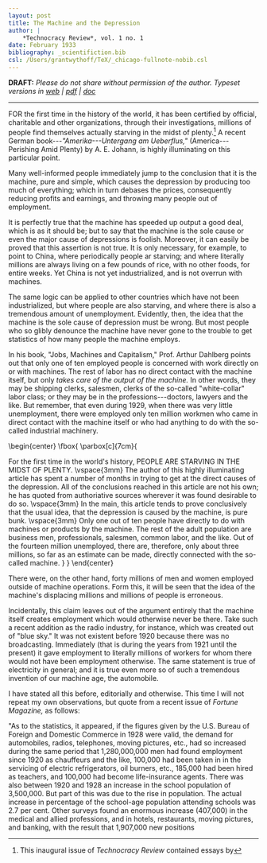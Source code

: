 ```yaml
---
layout: post
title: The Machine and the Depression
author: |
    *Technocracy Review*, vol. 1 no. 1
date: February 1933
bibliography: _scientifiction.bib
csl: /Users/grantwythoff/TeX/_chicago-fullnote-nobib.csl
---
```


**DRAFT:** *Please do not share without permission of the author. Typeset versions in  [web](http://gernsback.wythoff.net/193302_machine_and_the_depression.html) \| [pdf](https://github.com/gwijthoff/perversity_of_things/blob/gh-pages/typeset_drafts/193302_machine_and_the_depression.pdf?raw=true) \| [doc](https://github.com/gwijthoff/perversity_of_things/blob/gh-pages/typeset_drafts/193302_machine_and_the_depression.docx)*

* * * * * * * * 

FOR the first time in the history of the world, it has been certified by official, charitable and other organizations, through their investigations, millions of people find themselves actually starving in the midst of plenty.[^1]  A recent German book---*"Amerika---Untergang am Ueberflus,"* (America---Perishing Amid Plenty) by A. E. Johann, is highly illuminating on this particular point.

Many well-informed people immediately jump to the conclusion that it is the machine, pure and simple, which causes the depression by producing too much of everything; which in turn debases the prices, consequently reducing profits and earnings, and throwing many people out of employment.

It is perfectly true that the machine has speeded up output a good deal, which is as it should be; but to say that the machine is the sole cause or even the major cause of depressions is foolish.  Moreover, it can easily be proved that this assertion is not true.  It is only necessary, for example, to point to China, where periodically people ar starving; and where literally millions are always living on a few pounds of rice, with no other foods, for entire weeks.  Yet China is not yet industrialized, and is not overrun with machines.

The same logic can be applied to other countries which have not been industrialized, but where people are also starving, and where there is also a tremendous amount of unemployment.  Evidently, then, the idea that the machine is the sole cause of depression must be wrong.  But most people who so glibly denounce the machine have never gone to the trouble to get statistics of how many people the machine employs.

In his book, "Jobs, Machines and Capitalism," Prof. Arthur Dahlberg points out that only one of ten employed people is concerned with work directly on or with machines.  The rest of labor has no direct contact with the machine itself, but only *takes care of the output of the machine.*  In other words, they may be shipping clerks, salesmen, clerks of the so-called "white-collar" labor class; or they may be in the professions---doctors, lawyers and the like.  But remember, that even during 1929, when there was very little unemployment, there were employed only ten million workmen who came in direct contact with the machine itself or who had anything to do with the so-called industrial machinery.

\begin{center}
\fbox{
  \parbox[c]{7cm}{
  
For the first time in the world's history, PEOPLE ARE STARVING IN THE MIDST OF PLENTY.
\vspace{3mm}
The author of this highly illuminating article has spent a number of months in trying to get at the direct causes of the depression.  All of the conclusions reached in this article are not his own; he has quoted from authoriative sources wherever it was found desirable to do so.
\vspace{3mm}
In the main, this article tends to prove conclusively that the usual idea, that the depression is caused by the machine, is pure bunk.
\vspace{3mm}
Only one out of ten people have directly to do with machines or products by the machine.  The rest of the adult population are business men, professionals, salesmen, common labor, and the like.  Out of the fourteen million unemployed, there are, therefore, only about three millions, so far as an estimate can be made, directly connected with the so-called machine.
  }
}
\end{center}

There were, on the other hand, forty millions of men and women employed outside of machine operations.  Form this, it will be seen that the idea of the machine's displacing millions and millions of people is erroneous.

Incidentally, this claim leaves out of the argument entirely that the machine itself creates employment which would otherwise never be there.  Take such a recent addition as the radio industry, for instance, which was created out of "blue sky."  It was not existent before 1920 because there was no broadcasting.  Immediately (that is during the years from 1921 until the present) it gave employment to literally millions of workers for whom there would not have been employment otherwise.  The same statement is true of electricity in general; and it is true even more so of such a tremendous invention of our machine age, the automobile.

I have stated all this before, editorially and otherwise.  This time I will not repeat my own observations, but quote from a recent issue of *Fortune Magazine,* as follows:

"As to the statistics, it appeared, if the figures given by the U.S. Bureau of Foreign and Domestic Commerce in 1928 were valid, the demand for automobiles, radios, telephones, moving pictures, etc., had so increased during the same period that 1,280,000,000 men had found employment since 1920 as chauffeurs and the like, 100,000 had been taken in in the servicing of electric refrigerators, oil burners, etc., 185,000 had been hired as teachers, and 100,000 had become life-insurance agents.  There was also between 1920 and 1928 an increase in the school population of 3,500,000.  But part of this was due to the rise in population.  The actual increase in percentage of the school-age population attending schools was 2.7 per cent.  Other surveys found an enormous increase (407,000) in the medical and allied professions, and in hotels, restaurants, moving pictures, and banking, with the result that 1,907,000 new positions 

[^1]: This inaugural issue of *Technocracy Review* contained essays by 
